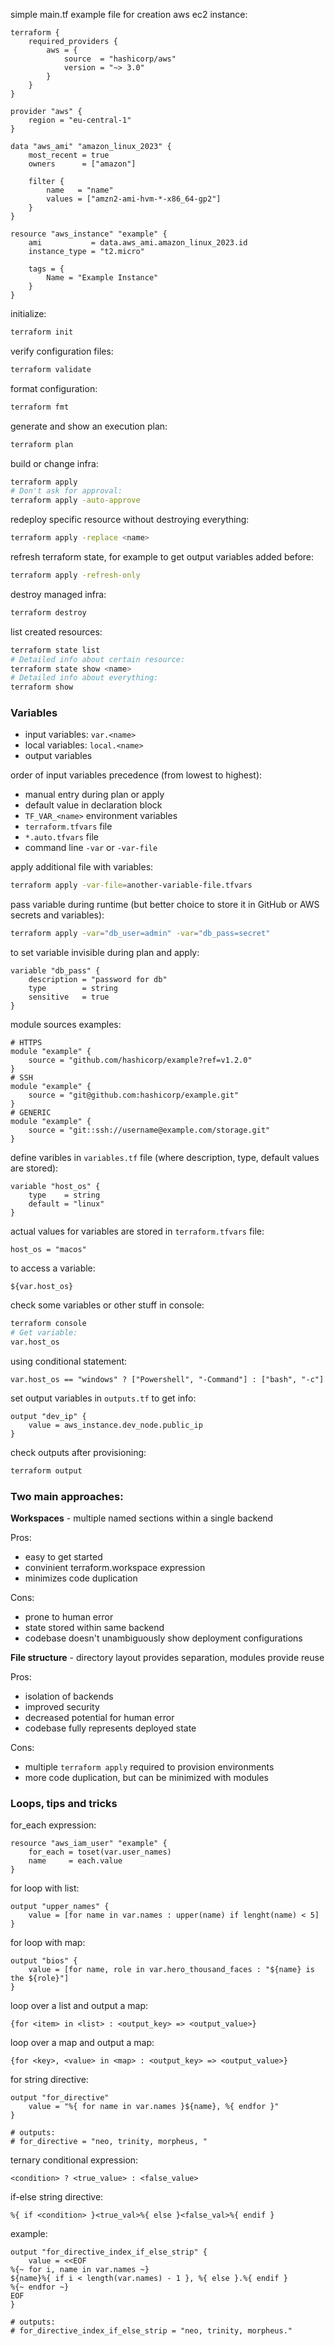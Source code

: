 simple main.tf example file for creation aws ec2 instance:
```hcl
terraform {
    required_providers {
        aws = {
            source  = "hashicorp/aws"
            version = "~> 3.0"
        }
    }
}

provider "aws" {
    region = "eu-central-1"
}

data "aws_ami" "amazon_linux_2023" {
    most_recent = true
    owners      = ["amazon"]
    
    filter {
        name   = "name"
        values = ["amzn2-ami-hvm-*-x86_64-gp2"]
    }
}

resource "aws_instance" "example" {
    ami           = data.aws_ami.amazon_linux_2023.id
    instance_type = "t2.micro"

    tags = {
        Name = "Example Instance"
    }
}
```

initialize:
```bash
terraform init
```

verify configuration files:
```bash
terraform validate
```

format configuration:
```bash
terraform fmt
```

generate and show an execution plan:
```bash
terraform plan
```

build or change infra:
```bash
terraform apply
# Don't ask for approval:
terraform apply -auto-approve
```

redeploy specific resource without destroying everything:
```bash
terraform apply -replace <name>
```

refresh terraform state, for example to get output variables added before:
```bash
terraform apply -refresh-only
```

destroy managed infra:
```bash
terraform destroy
```

list created resources:
```bash
terraform state list
# Detailed info about certain resource:
terraform state show <name>
# Detailed info about everything:
terraform show
```
### Variables

- input variables: `var.<name>`
- local variables: `local.<name>`
- output variables

order of input variables precedence (from lowest to highest):
- manual entry during plan or apply
- default value in declaration block
- `TF_VAR_<name>` environment variables
- `terraform.tfvars` file
- `*.auto.tfvars` file
- command line `-var` or `-var-file`

apply additional file with variables:
```bash
terraform apply -var-file=another-variable-file.tfvars
```

pass variable during runtime (but better choice to store it in GitHub or AWS secrets and variables):
```bash
terraform apply -var="db_user=admin" -var="db_pass=secret"
```

to set variable invisible during plan and apply:
```hcl
variable "db_pass" {
    description = "password for db"
    type        = string
    sensitive   = true
}
```

module sources examples:
```hcl
# HTTPS
module "example" {
    source = "github.com/hashicorp/example?ref=v1.2.0"
}
# SSH
module "example" {
    source = "git@github.com:hashicorp/example.git"
}
# GENERIC
module "example" {
    source = "git::ssh://username@example.com/storage.git"
}
```

define varibles in `variables.tf` file (where description, type, default values are stored):
```hcl
variable "host_os" {
    type    = string
    default = "linux"
}
```

actual values for variables are stored in `terraform.tfvars` file:
```hcl
host_os = "macos"
```

to access a variable:
```hcl
${var.host_os}
```

check some variables or other stuff in console:
```bash
terraform console
# Get variable:
var.host_os
```

using conditional statement:
```hcl
var.host_os == "windows" ? ["Powershell", "-Command"] : ["bash", "-c"]
```

set output variables in `outputs.tf` to get info:
```hcl
output "dev_ip" {
    value = aws_instance.dev_node.public_ip
}
```

check outputs after provisioning:
```bash
terraform output
```
### Two main approaches:

**Workspaces** - multiple named sections within a single backend

Pros:
- easy to get started
- convinient terraform.workspace expression
- minimizes code duplication

Cons:
- prone to human error
- state stored within same backend
- codebase doesn't unambiguously show deployment configurations

**File structure** - directory layout provides separation, modules provide reuse

Pros:
- isolation of backends
- improved security
- decreased potential for human error
- codebase fully represents deployed state

Cons:
- multiple `terraform apply` required to provision environments
- more code duplication, but can be minimized with modules

### Loops, tips and tricks

for_each expression:
```hcl
resource "aws_iam_user" "example" {
	for_each = toset(var.user_names)
	name     = each.value
}
```

for loop with list:
```hcl
output "upper_names" {
	value = [for name in var.names : upper(name) if lenght(name) < 5]
}
```

for loop with map:
```hcl
output "bios" {
	value = [for name, role in var.hero_thousand_faces : "${name} is the ${role}"]
}
```

loop over a list and output a map:
```hcl
{for <item> in <list> : <output_key> => <output_value>}
```

loop over a map and output a map:
```hcl
{for <key>, <value> in <map> : <output_key> => <output_value>}
```

for string directive:
```hcl
output "for_directive"
	value = "%{ for name in var.names }${name}, %{ endfor }"
}

# outputs:
# for_directive = "neo, trinity, morpheus, "
```

ternary conditional expression:
```hcl
<condition> ? <true_value> : <false_value>
```

if-else string directive:
```hcl
%{ if <condition> }<true_val>%{ else }<false_val>%{ endif }
```

example:
```hcl
output "for_directive_index_if_else_strip" {
	value = <<EOF
%{~ for i, name in var.names ~}
${name}%{ if i < length(var.names) - 1 }, %{ else }.%{ endif }
%{~ endfor ~}
EOF
}

# outputs:
# for_directive_index_if_else_strip = "neo, trinity, morpheus."
```
